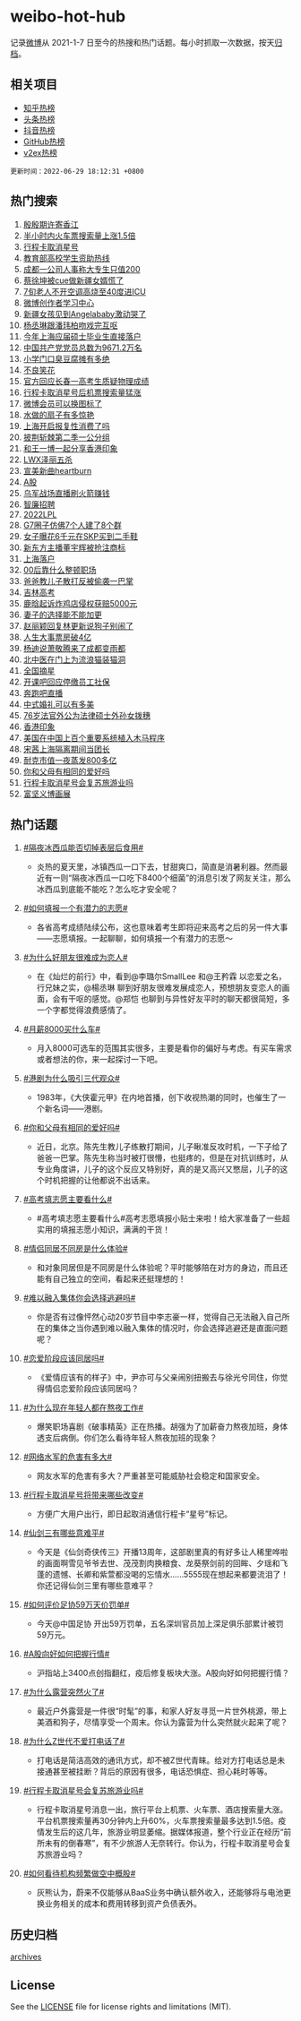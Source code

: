 # weibo-hot-hub

记录[微博](https://www.weibo.com)从 2021-1-7 日至今的热搜和热门话题。每小时抓取一次数据，按天[归档](archives)。

## 相关项目

- [知乎热榜](https://github.com/lonnyzhang423/zhihu-hot-hub)
- [头条热榜](https://github.com/lonnyzhang423/toutiao-hot-hub)
- [抖音热榜](https://github.com/lonnyzhang423/douyin-hot-hub)
- [GitHub热榜](https://github.com/lonnyzhang423/github-hot-hub)
- [v2ex热榜](https://github.com/lonnyzhang423/v2ex-hot-hub)


`更新时间：2022-06-29 18:12:31 +0800`

## 热门搜索

1. [殷殷期许寄香江](https://m.weibo.cn/search?containerid=100103type%3D1%26t%3D10%26q%3D%23%E6%AE%B7%E6%AE%B7%E6%9C%9F%E8%AE%B8%E5%AF%84%E9%A6%99%E6%B1%9F%23&stream_entry_id=51&isnewpage=1&extparam=seat%3D1%26pos%3D0%26c_type%3D51%26dgr%3D0%26cate%3D10103%26filter_type%3Drealtimehot%26display_time%3D1656497549%26pre_seqid%3D1656497549766020025101&luicode=10000011&lfid=106003type%253D25%2526t%253D3%2526disable_hot%253D1%2526filter_type%253Drealtimehot)
1. [半小时内火车票搜索量上涨1.5倍](https://m.weibo.cn/search?containerid=100103type%3D1%26t%3D10%26q%3D%23%E5%8D%8A%E5%B0%8F%E6%97%B6%E5%86%85%E7%81%AB%E8%BD%A6%E7%A5%A8%E6%90%9C%E7%B4%A2%E9%87%8F%E4%B8%8A%E6%B6%A81.5%E5%80%8D%23&stream_entry_id=31&isnewpage=1&extparam=seat%3D1%26pos%3D0%26c_type%3D31%26realpos%3D1%26flag%3D1%26cate%3D0%26lcate%3D5001%26dgr%3D0%26filter_type%3Drealtimehot%26display_time%3D1656497549%26pre_seqid%3D1656497549766020025101&luicode=10000011&lfid=106003type%253D25%2526t%253D3%2526disable_hot%253D1%2526filter_type%253Drealtimehot)
1. [行程卡取消星号](https://m.weibo.cn/search?containerid=100103type%3D1%26t%3D10%26q%3D%23%E8%A1%8C%E7%A8%8B%E5%8D%A1%E5%8F%96%E6%B6%88%E6%98%9F%E5%8F%B7%23&stream_entry_id=31&isnewpage=1&extparam=seat%3D1%26pos%3D1%26c_type%3D31%26realpos%3D2%26flag%3D16%26cate%3D0%26lcate%3D5001%26dgr%3D0%26filter_type%3Drealtimehot%26display_time%3D1656497549%26pre_seqid%3D1656497549766020025101&luicode=10000011&lfid=106003type%253D25%2526t%253D3%2526disable_hot%253D1%2526filter_type%253Drealtimehot)
1. [教育部高校学生资助热线](https://m.weibo.cn/search?containerid=100103type%3D1%26t%3D10%26q%3D%23%E6%95%99%E8%82%B2%E9%83%A8%E9%AB%98%E6%A0%A1%E5%AD%A6%E7%94%9F%E8%B5%84%E5%8A%A9%E7%83%AD%E7%BA%BF%23&stream_entry_id=31&isnewpage=1&extparam=seat%3D1%26pos%3D2%26c_type%3D31%26realpos%3D3%26flag%3D0%26cate%3D0%26lcate%3D5001%26dgr%3D0%26filter_type%3Drealtimehot%26display_time%3D1656497549%26pre_seqid%3D1656497549766020025101&luicode=10000011&lfid=106003type%253D25%2526t%253D3%2526disable_hot%253D1%2526filter_type%253Drealtimehot)
1. [成都一公司人事称大专生只值200](https://m.weibo.cn/search?containerid=100103type%3D1%26t%3D10%26q%3D%23%E6%88%90%E9%83%BD%E4%B8%80%E5%85%AC%E5%8F%B8%E4%BA%BA%E4%BA%8B%E7%A7%B0%E5%A4%A7%E4%B8%93%E7%94%9F%E5%8F%AA%E5%80%BC200%23&stream_entry_id=31&isnewpage=1&extparam=seat%3D1%26pos%3D3%26c_type%3D31%26realpos%3D4%26flag%3D0%26cate%3D0%26lcate%3D5001%26dgr%3D0%26filter_type%3Drealtimehot%26display_time%3D1656497549%26pre_seqid%3D1656497549766020025101&luicode=10000011&lfid=106003type%253D25%2526t%253D3%2526disable_hot%253D1%2526filter_type%253Drealtimehot)
1. [蔡徐坤被cue做新疆女婿慌了](https://m.weibo.cn/search?containerid=100103type%3D1%26t%3D10%26q%3D%23%E8%94%A1%E5%BE%90%E5%9D%A4%E8%A2%ABcue%E5%81%9A%E6%96%B0%E7%96%86%E5%A5%B3%E5%A9%BF%E6%85%8C%E4%BA%86%23&stream_entry_id=31&isnewpage=1&extparam=seat%3D1%26pos%3D4%26c_type%3D31%26realpos%3D5%26flag%3D1%26cate%3D0%26lcate%3D5001%26dgr%3D0%26filter_type%3Drealtimehot%26display_time%3D1656497549%26pre_seqid%3D1656497549766020025101&luicode=10000011&lfid=106003type%253D25%2526t%253D3%2526disable_hot%253D1%2526filter_type%253Drealtimehot)
1. [7旬老人不开空调高烧至40度进ICU](https://m.weibo.cn/search?containerid=100103type%3D1%26t%3D10%26q%3D%237%E6%97%AC%E8%80%81%E4%BA%BA%E4%B8%8D%E5%BC%80%E7%A9%BA%E8%B0%83%E9%AB%98%E7%83%A7%E8%87%B340%E5%BA%A6%E8%BF%9BICU%23&stream_entry_id=31&isnewpage=1&extparam=seat%3D1%26pos%3D5%26c_type%3D31%26realpos%3D6%26flag%3D0%26cate%3D0%26lcate%3D5001%26dgr%3D0%26filter_type%3Drealtimehot%26display_time%3D1656497549%26pre_seqid%3D1656497549766020025101&luicode=10000011&lfid=106003type%253D25%2526t%253D3%2526disable_hot%253D1%2526filter_type%253Drealtimehot)
1. [微博创作者学习中心](https://m.weibo.cn/search?containerid=100103type%3D1%26t%3D10%26q%3D%23%E5%BE%AE%E5%8D%9A%E5%88%9B%E4%BD%9C%E8%80%85%E5%AD%A6%E4%B9%A0%E4%B8%AD%E5%BF%83%23&stream_entry_id=31&isnewpage=1&extparam=seat%3D1%26pos%3D6%26c_type%3D31%26dgr%3D0%26cate%3D0%26lcate%3D5001%26filter_type%3Drealtimehot%26adid%3D158675%26display_time%3D1656497549%26pre_seqid%3D1656497549766020025101&luicode=10000011&lfid=106003type%253D25%2526t%253D3%2526disable_hot%253D1%2526filter_type%253Drealtimehot)
1. [新疆女孩见到Angelababy激动哭了](https://m.weibo.cn/search?containerid=100103type%3D1%26t%3D10%26q%3D%23%E6%96%B0%E7%96%86%E5%A5%B3%E5%AD%A9%E8%A7%81%E5%88%B0Angelababy%E6%BF%80%E5%8A%A8%E5%93%AD%E4%BA%86%23&stream_entry_id=31&isnewpage=1&extparam=seat%3D1%26pos%3D7%26c_type%3D31%26realpos%3D7%26flag%3D1%26cate%3D0%26lcate%3D5001%26dgr%3D0%26filter_type%3Drealtimehot%26display_time%3D1656497549%26pre_seqid%3D1656497549766020025101&luicode=10000011&lfid=106003type%253D25%2526t%253D3%2526disable_hot%253D1%2526filter_type%253Drealtimehot)
1. [杨丞琳跟潘玮柏吻戏完互呕](https://m.weibo.cn/search?containerid=100103type%3D1%26t%3D10%26q%3D%23%E6%9D%A8%E4%B8%9E%E7%90%B3%E8%B7%9F%E6%BD%98%E7%8E%AE%E6%9F%8F%E5%90%BB%E6%88%8F%E5%AE%8C%E4%BA%92%E5%91%95%23&stream_entry_id=31&isnewpage=1&extparam=seat%3D1%26pos%3D8%26c_type%3D31%26realpos%3D8%26flag%3D0%26cate%3D0%26lcate%3D5001%26dgr%3D0%26filter_type%3Drealtimehot%26display_time%3D1656497549%26pre_seqid%3D1656497549766020025101&luicode=10000011&lfid=106003type%253D25%2526t%253D3%2526disable_hot%253D1%2526filter_type%253Drealtimehot)
1. [今年上海应届硕士毕业生直接落户](https://m.weibo.cn/search?containerid=100103type%3D1%26t%3D10%26q%3D%23%E4%BB%8A%E5%B9%B4%E4%B8%8A%E6%B5%B7%E5%BA%94%E5%B1%8A%E7%A1%95%E5%A3%AB%E6%AF%95%E4%B8%9A%E7%94%9F%E7%9B%B4%E6%8E%A5%E8%90%BD%E6%88%B7%23&stream_entry_id=31&isnewpage=1&extparam=seat%3D1%26pos%3D9%26c_type%3D31%26realpos%3D9%26flag%3D0%26cate%3D0%26lcate%3D5001%26dgr%3D0%26filter_type%3Drealtimehot%26display_time%3D1656497549%26pre_seqid%3D1656497549766020025101&luicode=10000011&lfid=106003type%253D25%2526t%253D3%2526disable_hot%253D1%2526filter_type%253Drealtimehot)
1. [中国共产党党员总数为9671.2万名](https://m.weibo.cn/search?containerid=100103type%3D1%26t%3D10%26q%3D%23%E4%B8%AD%E5%9B%BD%E5%85%B1%E4%BA%A7%E5%85%9A%E5%85%9A%E5%91%98%E6%80%BB%E6%95%B0%E4%B8%BA9671.2%E4%B8%87%E5%90%8D%23&stream_entry_id=31&isnewpage=1&extparam=seat%3D1%26pos%3D10%26c_type%3D31%26realpos%3D10%26flag%3D0%26cate%3D0%26lcate%3D5001%26dgr%3D0%26filter_type%3Drealtimehot%26display_time%3D1656497549%26pre_seqid%3D1656497549766020025101&luicode=10000011&lfid=106003type%253D25%2526t%253D3%2526disable_hot%253D1%2526filter_type%253Drealtimehot)
1. [小学门口臭豆腐摊有多绝](https://m.weibo.cn/search?containerid=100103type%3D1%26t%3D10%26q%3D%23%E5%B0%8F%E5%AD%A6%E9%97%A8%E5%8F%A3%E8%87%AD%E8%B1%86%E8%85%90%E6%91%8A%E6%9C%89%E5%A4%9A%E7%BB%9D%23&stream_entry_id=31&isnewpage=1&extparam=seat%3D1%26pos%3D11%26c_type%3D31%26realpos%3D11%26flag%3D1%26cate%3D0%26lcate%3D5001%26dgr%3D0%26filter_type%3Drealtimehot%26display_time%3D1656497549%26pre_seqid%3D1656497549766020025101&luicode=10000011&lfid=106003type%253D25%2526t%253D3%2526disable_hot%253D1%2526filter_type%253Drealtimehot)
1. [不良笑花](https://m.weibo.cn/search?containerid=100103type%3D1%26t%3D10%26q%3D%E4%B8%8D%E8%89%AF%E7%AC%91%E8%8A%B1&stream_entry_id=31&isnewpage=1&extparam=seat%3D1%26pos%3D12%26c_type%3D31%26realpos%3D12%26flag%3D1%26cate%3D0%26lcate%3D5001%26dgr%3D0%26filter_type%3Drealtimehot%26display_time%3D1656497549%26pre_seqid%3D1656497549766020025101&luicode=10000011&lfid=106003type%253D25%2526t%253D3%2526disable_hot%253D1%2526filter_type%253Drealtimehot)
1. [官方回应长春一高考生质疑物理成绩](https://m.weibo.cn/search?containerid=100103type%3D1%26t%3D10%26q%3D%23%E5%AE%98%E6%96%B9%E5%9B%9E%E5%BA%94%E9%95%BF%E6%98%A5%E4%B8%80%E9%AB%98%E8%80%83%E7%94%9F%E8%B4%A8%E7%96%91%E7%89%A9%E7%90%86%E6%88%90%E7%BB%A9%23&stream_entry_id=31&isnewpage=1&extparam=seat%3D1%26pos%3D13%26c_type%3D31%26realpos%3D13%26flag%3D1%26cate%3D0%26lcate%3D5001%26dgr%3D0%26filter_type%3Drealtimehot%26display_time%3D1656497549%26pre_seqid%3D1656497549766020025101&luicode=10000011&lfid=106003type%253D25%2526t%253D3%2526disable_hot%253D1%2526filter_type%253Drealtimehot)
1. [行程卡取消星号后机票搜索量猛涨](https://m.weibo.cn/search?containerid=100103type%3D1%26t%3D10%26q%3D%23%E8%A1%8C%E7%A8%8B%E5%8D%A1%E5%8F%96%E6%B6%88%E6%98%9F%E5%8F%B7%E5%90%8E%E6%9C%BA%E7%A5%A8%E6%90%9C%E7%B4%A2%E9%87%8F%E7%8C%9B%E6%B6%A8%23&stream_entry_id=31&isnewpage=1&extparam=seat%3D1%26pos%3D14%26c_type%3D31%26realpos%3D14%26flag%3D0%26cate%3D0%26lcate%3D5001%26dgr%3D0%26filter_type%3Drealtimehot%26display_time%3D1656497549%26pre_seqid%3D1656497549766020025101&luicode=10000011&lfid=106003type%253D25%2526t%253D3%2526disable_hot%253D1%2526filter_type%253Drealtimehot)
1. [微博会员可以换图标了](https://m.weibo.cn/search?containerid=100103type%3D1%26t%3D10%26q%3D%23%E5%BE%AE%E5%8D%9A%E4%BC%9A%E5%91%98%E5%8F%AF%E4%BB%A5%E6%8D%A2%E5%9B%BE%E6%A0%87%E4%BA%86%23&stream_entry_id=31&isnewpage=1&extparam=seat%3D1%26pos%3D15%26c_type%3D31%26realpos%3D15%26flag%3D0%26cate%3D0%26lcate%3D5001%26dgr%3D0%26filter_type%3Drealtimehot%26display_time%3D1656497549%26pre_seqid%3D1656497549766020025101&luicode=10000011&lfid=106003type%253D25%2526t%253D3%2526disable_hot%253D1%2526filter_type%253Drealtimehot)
1. [水做的扇子有多惊艳](https://m.weibo.cn/search?containerid=100103type%3D1%26t%3D10%26q%3D%23%E6%B0%B4%E5%81%9A%E7%9A%84%E6%89%87%E5%AD%90%E6%9C%89%E5%A4%9A%E6%83%8A%E8%89%B3%23&stream_entry_id=31&isnewpage=1&extparam=seat%3D1%26pos%3D16%26c_type%3D31%26realpos%3D16%26flag%3D1%26cate%3D0%26lcate%3D5001%26dgr%3D0%26filter_type%3Drealtimehot%26display_time%3D1656497549%26pre_seqid%3D1656497549766020025101&luicode=10000011&lfid=106003type%253D25%2526t%253D3%2526disable_hot%253D1%2526filter_type%253Drealtimehot)
1. [上海开启报复性消费了吗](https://m.weibo.cn/search?containerid=100103type%3D1%26t%3D10%26q%3D%23%E4%B8%8A%E6%B5%B7%E5%BC%80%E5%90%AF%E6%8A%A5%E5%A4%8D%E6%80%A7%E6%B6%88%E8%B4%B9%E4%BA%86%E5%90%97%23&stream_entry_id=31&isnewpage=1&extparam=seat%3D1%26pos%3D17%26c_type%3D31%26realpos%3D17%26flag%3D0%26cate%3D0%26lcate%3D5001%26dgr%3D0%26filter_type%3Drealtimehot%26display_time%3D1656497549%26pre_seqid%3D1656497549766020025101&luicode=10000011&lfid=106003type%253D25%2526t%253D3%2526disable_hot%253D1%2526filter_type%253Drealtimehot)
1. [披荆斩棘第二季一公分组](https://m.weibo.cn/search?containerid=100103type%3D1%26t%3D10%26q%3D%23%E6%8A%AB%E8%8D%86%E6%96%A9%E6%A3%98%E7%AC%AC%E4%BA%8C%E5%AD%A3%E4%B8%80%E5%85%AC%E5%88%86%E7%BB%84%23&stream_entry_id=31&isnewpage=1&extparam=seat%3D1%26pos%3D18%26c_type%3D31%26realpos%3D18%26flag%3D0%26cate%3D0%26lcate%3D5001%26dgr%3D0%26filter_type%3Drealtimehot%26display_time%3D1656497549%26pre_seqid%3D1656497549766020025101&luicode=10000011&lfid=106003type%253D25%2526t%253D3%2526disable_hot%253D1%2526filter_type%253Drealtimehot)
1. [和王一博一起分享香港印象](https://m.weibo.cn/search?containerid=100103type%3D1%26t%3D10%26q%3D%23%E5%92%8C%E7%8E%8B%E4%B8%80%E5%8D%9A%E4%B8%80%E8%B5%B7%E5%88%86%E4%BA%AB%E9%A6%99%E6%B8%AF%E5%8D%B0%E8%B1%A1%23&stream_entry_id=31&isnewpage=1&extparam=seat%3D1%26pos%3D19%26c_type%3D31%26realpos%3D19%26flag%3D1%26cate%3D0%26lcate%3D5001%26dgr%3D0%26filter_type%3Drealtimehot%26display_time%3D1656497549%26pre_seqid%3D1656497549766020025101&luicode=10000011&lfid=106003type%253D25%2526t%253D3%2526disable_hot%253D1%2526filter_type%253Drealtimehot)
1. [LWX泽丽五杀](https://m.weibo.cn/search?containerid=100103type%3D1%26t%3D10%26q%3D%23LWX%E6%B3%BD%E4%B8%BD%E4%BA%94%E6%9D%80%23&stream_entry_id=31&isnewpage=1&extparam=seat%3D1%26pos%3D20%26c_type%3D31%26realpos%3D20%26flag%3D1%26cate%3D0%26lcate%3D5001%26dgr%3D0%26filter_type%3Drealtimehot%26display_time%3D1656497549%26pre_seqid%3D1656497549766020025101&luicode=10000011&lfid=106003type%253D25%2526t%253D3%2526disable_hot%253D1%2526filter_type%253Drealtimehot)
1. [宣美新曲heartburn](https://m.weibo.cn/search?containerid=100103type%3D1%26t%3D10%26q%3D%23%E5%AE%A3%E7%BE%8E%E6%96%B0%E6%9B%B2heartburn%23&stream_entry_id=31&isnewpage=1&extparam=seat%3D1%26pos%3D21%26c_type%3D31%26realpos%3D21%26flag%3D1%26cate%3D0%26lcate%3D5001%26dgr%3D0%26filter_type%3Drealtimehot%26display_time%3D1656497549%26pre_seqid%3D1656497549766020025101&luicode=10000011&lfid=106003type%253D25%2526t%253D3%2526disable_hot%253D1%2526filter_type%253Drealtimehot)
1. [A股](https://m.weibo.cn/search?containerid=100103type%3D1%26t%3D10%26q%3DA%E8%82%A1&stream_entry_id=31&isnewpage=1&extparam=seat%3D1%26pos%3D22%26c_type%3D31%26realpos%3D22%26flag%3D0%26cate%3D0%26lcate%3D5001%26dgr%3D0%26filter_type%3Drealtimehot%26display_time%3D1656497549%26pre_seqid%3D1656497549766020025101&luicode=10000011&lfid=106003type%253D25%2526t%253D3%2526disable_hot%253D1%2526filter_type%253Drealtimehot)
1. [乌军战场直播刷火箭赚钱](https://m.weibo.cn/search?containerid=100103type%3D1%26t%3D10%26q%3D%23%E4%B9%8C%E5%86%9B%E6%88%98%E5%9C%BA%E7%9B%B4%E6%92%AD%E5%88%B7%E7%81%AB%E7%AE%AD%E8%B5%9A%E9%92%B1%23&stream_entry_id=31&isnewpage=1&extparam=seat%3D1%26pos%3D23%26c_type%3D31%26realpos%3D23%26flag%3D0%26cate%3D0%26lcate%3D5001%26dgr%3D0%26filter_type%3Drealtimehot%26display_time%3D1656497549%26pre_seqid%3D1656497549766020025101&luicode=10000011&lfid=106003type%253D25%2526t%253D3%2526disable_hot%253D1%2526filter_type%253Drealtimehot)
1. [智廉招聘](https://m.weibo.cn/search?containerid=100103type%3D1%26t%3D10%26q%3D%E6%99%BA%E5%BB%89%E6%8B%9B%E8%81%98&stream_entry_id=31&isnewpage=1&extparam=seat%3D1%26pos%3D24%26c_type%3D31%26realpos%3D24%26flag%3D0%26cate%3D0%26lcate%3D5001%26dgr%3D0%26filter_type%3Drealtimehot%26display_time%3D1656497549%26pre_seqid%3D1656497549766020025101&luicode=10000011&lfid=106003type%253D25%2526t%253D3%2526disable_hot%253D1%2526filter_type%253Drealtimehot)
1. [2022LPL](https://m.weibo.cn/search?containerid=100103type%3D1%26t%3D10%26q%3D2022LPL&stream_entry_id=31&isnewpage=1&extparam=seat%3D1%26pos%3D25%26c_type%3D31%26realpos%3D25%26flag%3D1%26cate%3D0%26lcate%3D5001%26dgr%3D0%26filter_type%3Drealtimehot%26display_time%3D1656497549%26pre_seqid%3D1656497549766020025101&luicode=10000011&lfid=106003type%253D25%2526t%253D3%2526disable_hot%253D1%2526filter_type%253Drealtimehot)
1. [G7圈子仿佛7个人建了8个群](https://m.weibo.cn/search?containerid=100103type%3D1%26t%3D10%26q%3D%23G7%E5%9C%88%E5%AD%90%E4%BB%BF%E4%BD%9B7%E4%B8%AA%E4%BA%BA%E5%BB%BA%E4%BA%868%E4%B8%AA%E7%BE%A4%23&stream_entry_id=31&isnewpage=1&extparam=seat%3D1%26pos%3D26%26c_type%3D31%26realpos%3D26%26flag%3D1%26cate%3D0%26lcate%3D5001%26dgr%3D0%26filter_type%3Drealtimehot%26display_time%3D1656497549%26pre_seqid%3D1656497549766020025101&luicode=10000011&lfid=106003type%253D25%2526t%253D3%2526disable_hot%253D1%2526filter_type%253Drealtimehot)
1. [女子曝花6千元在SKP买到二手鞋](https://m.weibo.cn/search?containerid=100103type%3D1%26t%3D10%26q%3D%23%E5%A5%B3%E5%AD%90%E6%9B%9D%E8%8A%B16%E5%8D%83%E5%85%83%E5%9C%A8SKP%E4%B9%B0%E5%88%B0%E4%BA%8C%E6%89%8B%E9%9E%8B%23&stream_entry_id=31&isnewpage=1&extparam=seat%3D1%26pos%3D27%26c_type%3D31%26realpos%3D27%26flag%3D0%26cate%3D0%26lcate%3D5001%26dgr%3D0%26filter_type%3Drealtimehot%26display_time%3D1656497549%26pre_seqid%3D1656497549766020025101&luicode=10000011&lfid=106003type%253D25%2526t%253D3%2526disable_hot%253D1%2526filter_type%253Drealtimehot)
1. [新东方主播董宇辉被抢注商标](https://m.weibo.cn/search?containerid=100103type%3D1%26t%3D10%26q%3D%23%E6%96%B0%E4%B8%9C%E6%96%B9%E4%B8%BB%E6%92%AD%E8%91%A3%E5%AE%87%E8%BE%89%E8%A2%AB%E6%8A%A2%E6%B3%A8%E5%95%86%E6%A0%87%23&stream_entry_id=31&isnewpage=1&extparam=seat%3D1%26pos%3D28%26c_type%3D31%26realpos%3D28%26flag%3D0%26cate%3D0%26lcate%3D5001%26dgr%3D0%26filter_type%3Drealtimehot%26display_time%3D1656497549%26pre_seqid%3D1656497549766020025101&luicode=10000011&lfid=106003type%253D25%2526t%253D3%2526disable_hot%253D1%2526filter_type%253Drealtimehot)
1. [上海落户](https://m.weibo.cn/search?containerid=100103type%3D1%26t%3D10%26q%3D%23%E4%B8%8A%E6%B5%B7%E8%90%BD%E6%88%B7%23&stream_entry_id=31&isnewpage=1&extparam=seat%3D1%26pos%3D29%26c_type%3D31%26realpos%3D29%26flag%3D0%26cate%3D0%26lcate%3D5001%26dgr%3D0%26filter_type%3Drealtimehot%26display_time%3D1656497549%26pre_seqid%3D1656497549766020025101&luicode=10000011&lfid=106003type%253D25%2526t%253D3%2526disable_hot%253D1%2526filter_type%253Drealtimehot)
1. [00后靠什么整顿职场](https://m.weibo.cn/search?containerid=100103type%3D1%26t%3D10%26q%3D%2300%E5%90%8E%E9%9D%A0%E4%BB%80%E4%B9%88%E6%95%B4%E9%A1%BF%E8%81%8C%E5%9C%BA%23&stream_entry_id=31&isnewpage=1&extparam=seat%3D1%26pos%3D30%26c_type%3D31%26realpos%3D30%26flag%3D1%26cate%3D0%26lcate%3D5001%26dgr%3D0%26filter_type%3Drealtimehot%26display_time%3D1656497549%26pre_seqid%3D1656497549766020025101&luicode=10000011&lfid=106003type%253D25%2526t%253D3%2526disable_hot%253D1%2526filter_type%253Drealtimehot)
1. [爸爸教儿子散打反被偷袭一巴掌](https://m.weibo.cn/search?containerid=100103type%3D1%26t%3D10%26q%3D%23%E7%88%B8%E7%88%B8%E6%95%99%E5%84%BF%E5%AD%90%E6%95%A3%E6%89%93%E5%8F%8D%E8%A2%AB%E5%81%B7%E8%A2%AD%E4%B8%80%E5%B7%B4%E6%8E%8C%23&stream_entry_id=31&isnewpage=1&extparam=seat%3D1%26pos%3D31%26c_type%3D31%26realpos%3D31%26flag%3D0%26cate%3D0%26lcate%3D5001%26dgr%3D0%26filter_type%3Drealtimehot%26display_time%3D1656497549%26pre_seqid%3D1656497549766020025101&luicode=10000011&lfid=106003type%253D25%2526t%253D3%2526disable_hot%253D1%2526filter_type%253Drealtimehot)
1. [吉林高考](https://m.weibo.cn/search?containerid=100103type%3D1%26t%3D10%26q%3D%23%E5%90%89%E6%9E%97%E9%AB%98%E8%80%83%23&stream_entry_id=31&isnewpage=1&extparam=seat%3D1%26pos%3D32%26c_type%3D31%26realpos%3D32%26flag%3D0%26cate%3D0%26lcate%3D5001%26dgr%3D0%26filter_type%3Drealtimehot%26display_time%3D1656497549%26pre_seqid%3D1656497549766020025101&luicode=10000011&lfid=106003type%253D25%2526t%253D3%2526disable_hot%253D1%2526filter_type%253Drealtimehot)
1. [鹿晗起诉炸鸡店侵权获赔5000元](https://m.weibo.cn/search?containerid=100103type%3D1%26t%3D10%26q%3D%23%E9%B9%BF%E6%99%97%E8%B5%B7%E8%AF%89%E7%82%B8%E9%B8%A1%E5%BA%97%E4%BE%B5%E6%9D%83%E8%8E%B7%E8%B5%945000%E5%85%83%23&stream_entry_id=31&isnewpage=1&extparam=seat%3D1%26pos%3D33%26c_type%3D31%26realpos%3D33%26flag%3D0%26cate%3D0%26lcate%3D5001%26dgr%3D0%26filter_type%3Drealtimehot%26display_time%3D1656497549%26pre_seqid%3D1656497549766020025101&luicode=10000011&lfid=106003type%253D25%2526t%253D3%2526disable_hot%253D1%2526filter_type%253Drealtimehot)
1. [妻子的选择能不能加更](https://m.weibo.cn/search?containerid=100103type%3D1%26t%3D10%26q%3D%23%E5%A6%BB%E5%AD%90%E7%9A%84%E9%80%89%E6%8B%A9%E8%83%BD%E4%B8%8D%E8%83%BD%E5%8A%A0%E6%9B%B4%23&stream_entry_id=31&isnewpage=1&extparam=seat%3D1%26pos%3D34%26c_type%3D31%26realpos%3D34%26flag%3D1%26cate%3D0%26lcate%3D5001%26dgr%3D0%26filter_type%3Drealtimehot%26display_time%3D1656497549%26pre_seqid%3D1656497549766020025101&luicode=10000011&lfid=106003type%253D25%2526t%253D3%2526disable_hot%253D1%2526filter_type%253Drealtimehot)
1. [赵丽颖回复林更新说狗子别闹了](https://m.weibo.cn/search?containerid=100103type%3D1%26t%3D10%26q%3D%23%E8%B5%B5%E4%B8%BD%E9%A2%96%E5%9B%9E%E5%A4%8D%E6%9E%97%E6%9B%B4%E6%96%B0%E8%AF%B4%E7%8B%97%E5%AD%90%E5%88%AB%E9%97%B9%E4%BA%86%23&stream_entry_id=31&isnewpage=1&extparam=seat%3D1%26pos%3D35%26c_type%3D31%26realpos%3D35%26flag%3D0%26cate%3D0%26lcate%3D5001%26dgr%3D0%26filter_type%3Drealtimehot%26display_time%3D1656497549%26pre_seqid%3D1656497549766020025101&luicode=10000011&lfid=106003type%253D25%2526t%253D3%2526disable_hot%253D1%2526filter_type%253Drealtimehot)
1. [人生大事票房破4亿](https://m.weibo.cn/search?containerid=100103type%3D1%26t%3D10%26q%3D%23%E4%BA%BA%E7%94%9F%E5%A4%A7%E4%BA%8B%E7%A5%A8%E6%88%BF%E7%A0%B44%E4%BA%BF%23&stream_entry_id=31&isnewpage=1&extparam=seat%3D1%26pos%3D36%26c_type%3D31%26realpos%3D36%26flag%3D1%26cate%3D0%26lcate%3D5001%26dgr%3D0%26filter_type%3Drealtimehot%26display_time%3D1656497549%26pre_seqid%3D1656497549766020025101&luicode=10000011&lfid=106003type%253D25%2526t%253D3%2526disable_hot%253D1%2526filter_type%253Drealtimehot)
1. [杨迪说萧敬腾来了成都变雨都](https://m.weibo.cn/search?containerid=100103type%3D1%26t%3D10%26q%3D%23%E6%9D%A8%E8%BF%AA%E8%AF%B4%E8%90%A7%E6%95%AC%E8%85%BE%E6%9D%A5%E4%BA%86%E6%88%90%E9%83%BD%E5%8F%98%E9%9B%A8%E9%83%BD%23&stream_entry_id=31&isnewpage=1&extparam=seat%3D1%26pos%3D37%26c_type%3D31%26realpos%3D37%26flag%3D1%26cate%3D0%26lcate%3D5001%26dgr%3D0%26filter_type%3Drealtimehot%26display_time%3D1656497549%26pre_seqid%3D1656497549766020025101&luicode=10000011&lfid=106003type%253D25%2526t%253D3%2526disable_hot%253D1%2526filter_type%253Drealtimehot)
1. [北中医在门上为流浪猫装猫洞](https://m.weibo.cn/search?containerid=100103type%3D1%26t%3D10%26q%3D%23%E5%8C%97%E4%B8%AD%E5%8C%BB%E5%9C%A8%E9%97%A8%E4%B8%8A%E4%B8%BA%E6%B5%81%E6%B5%AA%E7%8C%AB%E8%A3%85%E7%8C%AB%E6%B4%9E%23&stream_entry_id=31&isnewpage=1&extparam=seat%3D1%26pos%3D38%26c_type%3D31%26realpos%3D38%26flag%3D1%26cate%3D0%26lcate%3D5001%26dgr%3D0%26filter_type%3Drealtimehot%26display_time%3D1656497549%26pre_seqid%3D1656497549766020025101&luicode=10000011&lfid=106003type%253D25%2526t%253D3%2526disable_hot%253D1%2526filter_type%253Drealtimehot)
1. [全国摘星](https://m.weibo.cn/search?containerid=100103type%3D1%26t%3D10%26q%3D%E5%85%A8%E5%9B%BD%E6%91%98%E6%98%9F&stream_entry_id=31&isnewpage=1&extparam=seat%3D1%26pos%3D39%26c_type%3D31%26realpos%3D39%26flag%3D0%26cate%3D0%26lcate%3D5001%26dgr%3D0%26filter_type%3Drealtimehot%26display_time%3D1656497549%26pre_seqid%3D1656497549766020025101&luicode=10000011&lfid=106003type%253D25%2526t%253D3%2526disable_hot%253D1%2526filter_type%253Drealtimehot)
1. [开课吧回应停缴员工社保](https://m.weibo.cn/search?containerid=100103type%3D1%26t%3D10%26q%3D%23%E5%BC%80%E8%AF%BE%E5%90%A7%E5%9B%9E%E5%BA%94%E5%81%9C%E7%BC%B4%E5%91%98%E5%B7%A5%E7%A4%BE%E4%BF%9D%23&stream_entry_id=31&isnewpage=1&extparam=seat%3D1%26pos%3D40%26c_type%3D31%26realpos%3D40%26flag%3D1%26cate%3D0%26lcate%3D5001%26dgr%3D0%26filter_type%3Drealtimehot%26display_time%3D1656497549%26pre_seqid%3D1656497549766020025101&luicode=10000011&lfid=106003type%253D25%2526t%253D3%2526disable_hot%253D1%2526filter_type%253Drealtimehot)
1. [奔跑吧直播](https://m.weibo.cn/search?containerid=100103type%3D1%26t%3D10%26q%3D%23%E5%A5%94%E8%B7%91%E5%90%A7%E7%9B%B4%E6%92%AD%23&stream_entry_id=31&isnewpage=1&extparam=seat%3D1%26pos%3D41%26c_type%3D31%26realpos%3D41%26flag%3D0%26cate%3D0%26lcate%3D5001%26dgr%3D0%26filter_type%3Drealtimehot%26display_time%3D1656497549%26pre_seqid%3D1656497549766020025101&luicode=10000011&lfid=106003type%253D25%2526t%253D3%2526disable_hot%253D1%2526filter_type%253Drealtimehot)
1. [中式婚礼可以有多美](https://m.weibo.cn/search?containerid=100103type%3D1%26t%3D10%26q%3D%23%E4%B8%AD%E5%BC%8F%E5%A9%9A%E7%A4%BC%E5%8F%AF%E4%BB%A5%E6%9C%89%E5%A4%9A%E7%BE%8E%23&stream_entry_id=31&isnewpage=1&extparam=seat%3D1%26pos%3D42%26c_type%3D31%26realpos%3D42%26flag%3D1%26cate%3D0%26lcate%3D5001%26dgr%3D0%26filter_type%3Drealtimehot%26display_time%3D1656497549%26pre_seqid%3D1656497549766020025101&luicode=10000011&lfid=106003type%253D25%2526t%253D3%2526disable_hot%253D1%2526filter_type%253Drealtimehot)
1. [76岁法官外公为法律硕士外孙女拨穗](https://m.weibo.cn/search?containerid=100103type%3D1%26t%3D10%26q%3D%2376%E5%B2%81%E6%B3%95%E5%AE%98%E5%A4%96%E5%85%AC%E4%B8%BA%E6%B3%95%E5%BE%8B%E7%A1%95%E5%A3%AB%E5%A4%96%E5%AD%99%E5%A5%B3%E6%8B%A8%E7%A9%97%23&stream_entry_id=31&isnewpage=1&extparam=seat%3D1%26pos%3D43%26c_type%3D31%26realpos%3D43%26flag%3D1%26cate%3D0%26lcate%3D5001%26dgr%3D0%26filter_type%3Drealtimehot%26display_time%3D1656497549%26pre_seqid%3D1656497549766020025101&luicode=10000011&lfid=106003type%253D25%2526t%253D3%2526disable_hot%253D1%2526filter_type%253Drealtimehot)
1. [香港印象](https://m.weibo.cn/search?containerid=100103type%3D1%26t%3D10%26q%3D%E9%A6%99%E6%B8%AF%E5%8D%B0%E8%B1%A1&stream_entry_id=31&isnewpage=1&extparam=seat%3D1%26pos%3D44%26c_type%3D31%26realpos%3D44%26flag%3D1%26cate%3D0%26lcate%3D5001%26dgr%3D0%26filter_type%3Drealtimehot%26display_time%3D1656497549%26pre_seqid%3D1656497549766020025101&luicode=10000011&lfid=106003type%253D25%2526t%253D3%2526disable_hot%253D1%2526filter_type%253Drealtimehot)
1. [美国在中国上百个重要系统植入木马程序](https://m.weibo.cn/search?containerid=100103type%3D1%26t%3D10%26q%3D%23%E7%BE%8E%E5%9B%BD%E5%9C%A8%E4%B8%AD%E5%9B%BD%E4%B8%8A%E7%99%BE%E4%B8%AA%E9%87%8D%E8%A6%81%E7%B3%BB%E7%BB%9F%E6%A4%8D%E5%85%A5%E6%9C%A8%E9%A9%AC%E7%A8%8B%E5%BA%8F%23&stream_entry_id=31&isnewpage=1&extparam=seat%3D1%26pos%3D45%26c_type%3D31%26realpos%3D45%26flag%3D0%26cate%3D0%26lcate%3D5001%26dgr%3D0%26filter_type%3Drealtimehot%26display_time%3D1656497549%26pre_seqid%3D1656497549766020025101&luicode=10000011&lfid=106003type%253D25%2526t%253D3%2526disable_hot%253D1%2526filter_type%253Drealtimehot)
1. [宋茜上海隔离期间当团长](https://m.weibo.cn/search?containerid=100103type%3D1%26t%3D10%26q%3D%23%E5%AE%8B%E8%8C%9C%E4%B8%8A%E6%B5%B7%E9%9A%94%E7%A6%BB%E6%9C%9F%E9%97%B4%E5%BD%93%E5%9B%A2%E9%95%BF%23&stream_entry_id=31&isnewpage=1&extparam=seat%3D1%26pos%3D46%26c_type%3D31%26realpos%3D46%26flag%3D0%26cate%3D0%26lcate%3D5001%26dgr%3D0%26filter_type%3Drealtimehot%26display_time%3D1656497549%26pre_seqid%3D1656497549766020025101&luicode=10000011&lfid=106003type%253D25%2526t%253D3%2526disable_hot%253D1%2526filter_type%253Drealtimehot)
1. [耐克市值一夜蒸发800多亿](https://m.weibo.cn/search?containerid=100103type%3D1%26t%3D10%26q%3D%23%E8%80%90%E5%85%8B%E5%B8%82%E5%80%BC%E4%B8%80%E5%A4%9C%E8%92%B8%E5%8F%91800%E5%A4%9A%E4%BA%BF%23&stream_entry_id=31&isnewpage=1&extparam=seat%3D1%26pos%3D47%26c_type%3D31%26realpos%3D47%26flag%3D0%26cate%3D0%26lcate%3D5001%26dgr%3D0%26filter_type%3Drealtimehot%26display_time%3D1656497549%26pre_seqid%3D1656497549766020025101&luicode=10000011&lfid=106003type%253D25%2526t%253D3%2526disable_hot%253D1%2526filter_type%253Drealtimehot)
1. [你和父母有相同的爱好吗](https://m.weibo.cn/search?containerid=100103type%3D1%26t%3D10%26q%3D%23%E4%BD%A0%E5%92%8C%E7%88%B6%E6%AF%8D%E6%9C%89%E7%9B%B8%E5%90%8C%E7%9A%84%E7%88%B1%E5%A5%BD%E5%90%97%23&stream_entry_id=31&isnewpage=1&extparam=seat%3D1%26pos%3D48%26c_type%3D31%26realpos%3D48%26flag%3D1%26cate%3D0%26lcate%3D5001%26dgr%3D0%26filter_type%3Drealtimehot%26display_time%3D1656497549%26pre_seqid%3D1656497549766020025101&luicode=10000011&lfid=106003type%253D25%2526t%253D3%2526disable_hot%253D1%2526filter_type%253Drealtimehot)
1. [行程卡取消星号会复苏旅游业吗](https://m.weibo.cn/search?containerid=100103type%3D1%26t%3D10%26q%3D%23%E8%A1%8C%E7%A8%8B%E5%8D%A1%E5%8F%96%E6%B6%88%E6%98%9F%E5%8F%B7%E4%BC%9A%E5%A4%8D%E8%8B%8F%E6%97%85%E6%B8%B8%E4%B8%9A%E5%90%97%23&stream_entry_id=31&isnewpage=1&extparam=seat%3D1%26pos%3D49%26c_type%3D31%26realpos%3D49%26flag%3D1%26cate%3D0%26lcate%3D5001%26dgr%3D0%26filter_type%3Drealtimehot%26display_time%3D1656497549%26pre_seqid%3D1656497549766020025101&luicode=10000011&lfid=106003type%253D25%2526t%253D3%2526disable_hot%253D1%2526filter_type%253Drealtimehot)
1. [富坚义博画展](https://m.weibo.cn/search?containerid=100103type%3D1%26t%3D10%26q%3D%23%E5%AF%8C%E5%9D%9A%E4%B9%89%E5%8D%9A%E7%94%BB%E5%B1%95%23&stream_entry_id=31&isnewpage=1&extparam=seat%3D1%26pos%3D50%26c_type%3D31%26realpos%3D50%26flag%3D1%26cate%3D0%26lcate%3D5001%26dgr%3D0%26filter_type%3Drealtimehot%26display_time%3D1656497549%26pre_seqid%3D1656497549766020025101&luicode=10000011&lfid=106003type%253D25%2526t%253D3%2526disable_hot%253D1%2526filter_type%253Drealtimehot)

## 热门话题

1. [#隔夜冰西瓜能否切掉表层后食用#](https://m.weibo.cn/search?containerid=231522type%3D1%26t%3D10%26q%3D%23%E9%9A%94%E5%A4%9C%E5%86%B0%E8%A5%BF%E7%93%9C%E8%83%BD%E5%90%A6%E5%88%87%E6%8E%89%E8%A1%A8%E5%B1%82%E5%90%8E%E9%A3%9F%E7%94%A8%23&stream_entry_id=128&isnewpage=1&extparam=seat%3D1%26c_type%3D128%26unitid%3D44611%26cate%3D5004%26dgr%3D0%26lcate%3D5004%26pos%3D1-0-0%26display_time%3D1656497551%26pre_seqid%3D16564975512119042552&luicode=10000011&lfid=231648_-_4)
    - 炎热的夏天里，冰镇西瓜一口下去，甘甜爽口，简直是消暑利器。然而最近有一则“隔夜冰西瓜一口吃下8400个细菌”的消息引发了网友关注，那么冰西瓜到底能不能吃？怎么吃才安全呢？

1. [#如何填报一个有潜力的志愿#](https://m.weibo.cn/search?containerid=231522type%3D1%26t%3D10%26q%3D%23%E5%A6%82%E4%BD%95%E5%A1%AB%E6%8A%A5%E4%B8%80%E4%B8%AA%E6%9C%89%E6%BD%9C%E5%8A%9B%E7%9A%84%E5%BF%97%E6%84%BF%23&stream_entry_id=128&isnewpage=1&extparam=seat%3D1%26c_type%3D128%26unitid%3D44616%26cate%3D5004%26dgr%3D0%26lcate%3D5004%26pos%3D1-0-1%26display_time%3D1656497551%26pre_seqid%3D16564975512119042552&luicode=10000011&lfid=231648_-_4)
    - 各省高考成绩陆续公布，这也意味着考生即将迎来高考之后的另一件大事——志愿填报。一起聊聊，如何填报一个有潜力的志愿～

1. [#为什么好朋友很难成为恋人#](https://m.weibo.cn/search?containerid=231522type%3D1%26t%3D10%26q%3D%23%E4%B8%BA%E4%BB%80%E4%B9%88%E5%A5%BD%E6%9C%8B%E5%8F%8B%E5%BE%88%E9%9A%BE%E6%88%90%E4%B8%BA%E6%81%8B%E4%BA%BA%23&stream_entry_id=128&isnewpage=1&extparam=seat%3D1%26c_type%3D128%26unitid%3D44625%26cate%3D5004%26dgr%3D0%26lcate%3D5004%26pos%3D1-0-2%26display_time%3D1656497551%26pre_seqid%3D16564975512119042552&luicode=10000011&lfid=231648_-_4)
    - 在《灿烂的前行》中，看到@李璐尔SmallLee 和@王矜霖 以恋爱之名，行兄妹之实，@楊丞琳 聊到好朋友很难发展成恋人，预想朋友变恋人的画面，会有干呕的感觉。@郑恺 也聊到与异性好友平时的聊天都很简短，多一个字都觉得浪费感情了。

1. [#月薪8000买什么车#](https://m.weibo.cn/search?containerid=231522type%3D1%26t%3D10%26q%3D%23%E6%9C%88%E8%96%AA8000%E4%B9%B0%E4%BB%80%E4%B9%88%E8%BD%A6%23&stream_entry_id=128&isnewpage=1&extparam=seat%3D1%26c_type%3D128%26unitid%3D44605%26cate%3D5004%26dgr%3D0%26lcate%3D5004%26pos%3D1-0-3%26display_time%3D1656497551%26pre_seqid%3D16564975512119042552&luicode=10000011&lfid=231648_-_4)
    - 月入8000可选车的范围其实很多，主要是看你的偏好与考虑。有买车需求或者想法的你，来一起探讨一下吧。

1. [#港剧为什么吸引三代观众#](https://m.weibo.cn/search?containerid=231522type%3D1%26t%3D10%26q%3D%23%E6%B8%AF%E5%89%A7%E4%B8%BA%E4%BB%80%E4%B9%88%E5%90%B8%E5%BC%95%E4%B8%89%E4%BB%A3%E8%A7%82%E4%BC%97%23&stream_entry_id=128&isnewpage=1&extparam=seat%3D1%26c_type%3D128%26unitid%3D44613%26cate%3D5004%26dgr%3D0%26lcate%3D5004%26pos%3D1-0-4%26display_time%3D1656497551%26pre_seqid%3D16564975512119042552&luicode=10000011&lfid=231648_-_4)
    - 1983年，《大侠霍元甲》在内地首播，创下收视热潮的同时，也催生了一个新名词——港剧。

1. [#你和父母有相同的爱好吗#](https://m.weibo.cn/search?containerid=231522type%3D1%26t%3D10%26q%3D%23%E4%BD%A0%E5%92%8C%E7%88%B6%E6%AF%8D%E6%9C%89%E7%9B%B8%E5%90%8C%E7%9A%84%E7%88%B1%E5%A5%BD%E5%90%97%23&stream_entry_id=128&isnewpage=1&extparam=seat%3D1%26c_type%3D128%26unitid%3D1656492988838%26cate%3D5004%26dgr%3D0%26lcate%3D5004%26pos%3D1-0-5%26display_time%3D1656497551%26pre_seqid%3D16564975512119042552&luicode=10000011&lfid=231648_-_4)
    - 近日，北京。陈先生教儿子练散打期间，儿子瞅准反攻时机，一下子给了爸爸一巴掌。陈先生称当时被打很懵，也挺疼的，但是在对抗训练时，从专业角度讲，儿子的这个反应又特别好，真的是又高兴又憋屈，儿子的这个时机把握的让他都说不出话来。

1. [#高考填志愿主要看什么#](https://m.weibo.cn/search?containerid=231522type%3D1%26t%3D10%26q%3D%23%E9%AB%98%E8%80%83%E5%A1%AB%E5%BF%97%E6%84%BF%E4%B8%BB%E8%A6%81%E7%9C%8B%E4%BB%80%E4%B9%88%23&stream_entry_id=128&isnewpage=1&extparam=seat%3D1%26c_type%3D128%26unitid%3D44622%26cate%3D5004%26dgr%3D0%26lcate%3D5004%26pos%3D1-0-6%26display_time%3D1656497551%26pre_seqid%3D16564975512119042552&luicode=10000011&lfid=231648_-_4)
    - #高考填志愿主要看什么#高考志愿填报小贴士来啦！给大家准备了一些超实用的填报志愿小知识，满满的干货！

1. [#情侣同居不同房是什么体验#](https://m.weibo.cn/search?containerid=231522type%3D1%26t%3D10%26q%3D%23%E6%83%85%E4%BE%A3%E5%90%8C%E5%B1%85%E4%B8%8D%E5%90%8C%E6%88%BF%E6%98%AF%E4%BB%80%E4%B9%88%E4%BD%93%E9%AA%8C%23&stream_entry_id=128&isnewpage=1&extparam=seat%3D1%26c_type%3D128%26unitid%3D1656329465715%26cate%3D5004%26dgr%3D0%26lcate%3D5004%26pos%3D1-0-7%26display_time%3D1656497551%26pre_seqid%3D16564975512119042552&luicode=10000011&lfid=231648_-_4)
    - 和对象同居但是不同房是什么体验呢？平时能够陪在对方的身边，而且还能有自己独立的空间，看起来还挺理想的！

1. [#难以融入集体你会选择逃避吗#](https://m.weibo.cn/search?containerid=231522type%3D1%26t%3D10%26q%3D%23%E9%9A%BE%E4%BB%A5%E8%9E%8D%E5%85%A5%E9%9B%86%E4%BD%93%E4%BD%A0%E4%BC%9A%E9%80%89%E6%8B%A9%E9%80%83%E9%81%BF%E5%90%97%23&stream_entry_id=128&isnewpage=1&extparam=seat%3D1%26c_type%3D128%26unitid%3D1656488177112%26cate%3D5004%26dgr%3D0%26lcate%3D5004%26pos%3D1-0-8%26display_time%3D1656497551%26pre_seqid%3D16564975512119042552&luicode=10000011&lfid=231648_-_4)
    - 你是否有过像怦然心动20岁节目中李志豪一样，觉得自己无法融入自己所在的集体之当你遇到难以融入集体的情况时，你会选择逃避还是直面问题呢？

1. [#恋爱阶段应该同居吗#](https://m.weibo.cn/search?containerid=231522type%3D1%26t%3D10%26q%3D%23%E6%81%8B%E7%88%B1%E9%98%B6%E6%AE%B5%E5%BA%94%E8%AF%A5%E5%90%8C%E5%B1%85%E5%90%97%23&stream_entry_id=128&isnewpage=1&extparam=seat%3D1%26c_type%3D128%26unitid%3D44624%26cate%3D5004%26dgr%3D0%26lcate%3D5004%26pos%3D1-0-9%26display_time%3D1656497551%26pre_seqid%3D16564975512119042552&luicode=10000011&lfid=231648_-_4)
    - 《爱情应该有的样子》中，尹亦可与父亲闹别扭搬去与徐光兮同住，你觉得情侣恋爱阶段应该同居吗？

1. [#为什么现在年轻人都在熬夜工作#](https://m.weibo.cn/search?containerid=231522type%3D1%26t%3D10%26q%3D%23%E4%B8%BA%E4%BB%80%E4%B9%88%E7%8E%B0%E5%9C%A8%E5%B9%B4%E8%BD%BB%E4%BA%BA%E9%83%BD%E5%9C%A8%E7%86%AC%E5%A4%9C%E5%B7%A5%E4%BD%9C%23&stream_entry_id=128&isnewpage=1&extparam=seat%3D1%26c_type%3D128%26unitid%3D44614%26cate%3D5004%26dgr%3D0%26lcate%3D5004%26pos%3D1-0-10%26display_time%3D1656497551%26pre_seqid%3D16564975512119042552&luicode=10000011&lfid=231648_-_4)
    - 爆笑职场喜剧《破事精英》正在热播。胡强为了加薪奋力熬夜加班，身体透支后病倒。你们怎么看待年轻人熬夜加班的现象？

1. [#网络水军的危害有多大#](https://m.weibo.cn/search?containerid=231522type%3D1%26t%3D10%26q%3D%23%E7%BD%91%E7%BB%9C%E6%B0%B4%E5%86%9B%E7%9A%84%E5%8D%B1%E5%AE%B3%E6%9C%89%E5%A4%9A%E5%A4%A7%23&stream_entry_id=128&isnewpage=1&extparam=seat%3D1%26c_type%3D128%26unitid%3D44609%26cate%3D5004%26dgr%3D0%26lcate%3D5004%26pos%3D1-0-11%26display_time%3D1656497551%26pre_seqid%3D16564975512119042552&luicode=10000011&lfid=231648_-_4)
    - 网友水军的危害有多大？严重甚至可能威胁社会稳定和国家安全。

1. [#行程卡取消星号将带来哪些改变#](https://m.weibo.cn/search?containerid=231522type%3D1%26t%3D10%26q%3D%23%E8%A1%8C%E7%A8%8B%E5%8D%A1%E5%8F%96%E6%B6%88%E6%98%9F%E5%8F%B7%E5%B0%86%E5%B8%A6%E6%9D%A5%E5%93%AA%E4%BA%9B%E6%94%B9%E5%8F%98%23&stream_entry_id=128&isnewpage=1&extparam=seat%3D1%26c_type%3D128%26unitid%3D44621%26cate%3D5004%26dgr%3D0%26lcate%3D5004%26pos%3D1-0-12%26display_time%3D1656497551%26pre_seqid%3D16564975512119042552&luicode=10000011&lfid=231648_-_4)
    - 方便广大用户出行，即日起取消通信行程卡“星号”标记。

1. [#仙剑三有哪些意难平#](https://m.weibo.cn/search?containerid=231522type%3D1%26t%3D10%26q%3D%23%E4%BB%99%E5%89%91%E4%B8%89%E6%9C%89%E5%93%AA%E4%BA%9B%E6%84%8F%E9%9A%BE%E5%B9%B3%23&stream_entry_id=128&isnewpage=1&extparam=seat%3D1%26c_type%3D128%26unitid%3D44591%26cate%3D5004%26dgr%3D0%26lcate%3D5004%26pos%3D1-0-13%26display_time%3D1656497551%26pre_seqid%3D16564975512119042552&luicode=10000011&lfid=231648_-_4)
    - 今天是《仙剑奇侠传三》开播13周年，这部剧里真的有好多让人稀里哗啦的画面啊雪见爷爷去世、茂茂割肉换粮食、龙葵祭剑前的回眸、夕瑶和飞蓬的遗憾、长卿和紫萱都没喝的忘情水……5555现在想起来都要流泪了！你还记得仙剑三里有哪些意难平？

1. [#如何评价足协59万天价罚单#](https://m.weibo.cn/search?containerid=231522type%3D1%26t%3D10%26q%3D%23%E5%A6%82%E4%BD%95%E8%AF%84%E4%BB%B7%E8%B6%B3%E5%8D%8F59%E4%B8%87%E5%A4%A9%E4%BB%B7%E7%BD%9A%E5%8D%95%23&stream_entry_id=128&isnewpage=1&extparam=seat%3D1%26c_type%3D128%26unitid%3D44623%26cate%3D5004%26dgr%3D0%26lcate%3D5004%26pos%3D1-0-14%26display_time%3D1656497551%26pre_seqid%3D16564975512119042552&luicode=10000011&lfid=231648_-_4)
    - 今天@中国足协 开出59万罚单，五名深圳官员加上深足俱乐部累计被罚59万元。

1. [#A股向好如何把握行情#](https://m.weibo.cn/search?containerid=231522type%3D1%26t%3D10%26q%3D%23A%E8%82%A1%E5%90%91%E5%A5%BD%E5%A6%82%E4%BD%95%E6%8A%8A%E6%8F%A1%E8%A1%8C%E6%83%85%23&stream_entry_id=128&isnewpage=1&extparam=seat%3D1%26c_type%3D128%26unitid%3D44593%26cate%3D5004%26dgr%3D0%26lcate%3D5004%26pos%3D1-0-15%26display_time%3D1656497551%26pre_seqid%3D16564975512119042552&luicode=10000011&lfid=231648_-_4)
    - 沪指站上3400点创指翻红，疫后修复板块大涨。A股向好如何把握行情？

1. [#为什么露营突然火了#](https://m.weibo.cn/search?containerid=231522type%3D1%26t%3D10%26q%3D%23%E4%B8%BA%E4%BB%80%E4%B9%88%E9%9C%B2%E8%90%A5%E7%AA%81%E7%84%B6%E7%81%AB%E4%BA%86%23&stream_entry_id=128&isnewpage=1&extparam=seat%3D1%26c_type%3D128%26unitid%3D44592%26cate%3D5004%26dgr%3D0%26lcate%3D5004%26pos%3D1-0-16%26display_time%3D1656497551%26pre_seqid%3D16564975512119042552&luicode=10000011&lfid=231648_-_4)
    - 最近户外露营是一件很“时髦”的事，和家人好友寻觅一片世外桃源，带上美酒和狗子，尽情享受一个周末。你认为露营为什么突然就火起来了呢？

1. [#为什么Z世代不爱打电话了#](https://m.weibo.cn/search?containerid=231522type%3D1%26t%3D10%26q%3D%23%E4%B8%BA%E4%BB%80%E4%B9%88Z%E4%B8%96%E4%BB%A3%E4%B8%8D%E7%88%B1%E6%89%93%E7%94%B5%E8%AF%9D%E4%BA%86%23&stream_entry_id=128&isnewpage=1&extparam=seat%3D1%26c_type%3D128%26unitid%3D44610%26cate%3D5004%26dgr%3D0%26lcate%3D5004%26pos%3D1-0-17%26display_time%3D1656497551%26pre_seqid%3D16564975512119042552&luicode=10000011&lfid=231648_-_4)
    - 打电话是简洁高效的通讯方式，却不被Z世代青睐。给对方打电话总是未接通甚至被挂断？背后的原因有很多，电话恐惧症、担心耗时等等。

1. [#行程卡取消星号会复苏旅游业吗#](https://m.weibo.cn/search?containerid=231522type%3D1%26t%3D10%26q%3D%23%E8%A1%8C%E7%A8%8B%E5%8D%A1%E5%8F%96%E6%B6%88%E6%98%9F%E5%8F%B7%E4%BC%9A%E5%A4%8D%E8%8B%8F%E6%97%85%E6%B8%B8%E4%B8%9A%E5%90%97%23&stream_entry_id=128&isnewpage=1&extparam=seat%3D1%26c_type%3D128%26unitid%3D44618%26cate%3D5004%26dgr%3D0%26lcate%3D5004%26pos%3D1-0-18%26display_time%3D1656497551%26pre_seqid%3D16564975512119042552&luicode=10000011&lfid=231648_-_4)
    - 行程卡取消星号消息一出，旅行平台上机票、火车票、酒店搜索量大涨。平台机票搜索量再30分钟内上升60%，火车票搜索量最多达到1.5倍。疫情发生后的这几年，旅游业明显萎缩。据媒体报道，整个行业正在经历“前所未有的倒春寒”，有不少旅游人无奈转行。你认为，行程卡取消星号会复苏旅游业吗？

1. [#如何看待机构频繁做空中概股#](https://m.weibo.cn/search?containerid=231522type%3D1%26t%3D10%26q%3D%23%E5%A6%82%E4%BD%95%E7%9C%8B%E5%BE%85%E6%9C%BA%E6%9E%84%E9%A2%91%E7%B9%81%E5%81%9A%E7%A9%BA%E4%B8%AD%E6%A6%82%E8%82%A1%23&stream_entry_id=128&isnewpage=1&extparam=seat%3D1%26c_type%3D128%26unitid%3D44617%26cate%3D5004%26dgr%3D0%26lcate%3D5004%26pos%3D1-0-19%26display_time%3D1656497551%26pre_seqid%3D16564975512119042552&luicode=10000011&lfid=231648_-_4)
    - 灰熊认为，蔚来不仅能够从BaaS业务中确认额外收入，还能够将与电池更换业务相关的成本和费用转移到资产负债表外。


## 历史归档

[archives](archives)

## License

See the [LICENSE](LICENSE) file for license rights and limitations (MIT).

